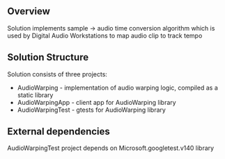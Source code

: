 ## Overview
Solution implements sample -> audio time conversion algorithm which is used by Digital Audio Workstations to map audio clip to track tempo

## Solution Structure
Solution consists of three projects:
- AudioWarping - implementation of audio warping logic, compiled as a static library
- AudioWarpingApp - client app for AudioWarping library
- AudioWarpingTest - gtests for AudioWarping library

## External dependencies
AudioWarpingTest project depends on Microsoft.googletest.v140 library